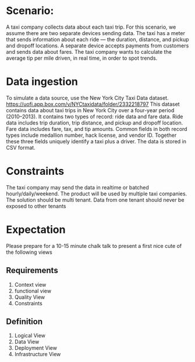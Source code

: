 # Scenario: 
A taxi company collects data about each taxi trip. 
For this scenario, we assume there are two separate devices sending data. 
The taxi has a meter that sends information about each ride — the duration, distance, and pickup and dropoff locations. 
A separate device accepts payments from customers and sends data about fares. 
The taxi company wants to calculate the average tip per mile driven, in real time, in order to spot trends.

# Data ingestion
To simulate a data source, use the New York City Taxi Data dataset.
https://uofi.app.box.com/v/NYCtaxidata/folder/2332218797
This dataset contains data about taxi trips in New York City over a four-year period (2010–2013). It contains two types of record: ride data and fare data. Ride data includes trip duration, trip distance, and pickup and dropoff location. Fare data includes fare, tax, and tip amounts. Common fields in both record types include medallion number, hack license, and vendor ID. Together these three fields uniquely identify a taxi plus a driver. The data is stored in CSV format.

# Constraints
The taxi company may send the data in realtime or batched hourly/daily/weekend.
The product will be used by multiple taxi companies. The solution should be multi tenant.
Data from one tenant should never be exposed to other tenants

# Expectation
Please prepare for a 10-15 minute chalk talk to present a first nice cute of the following views
## Requirements
1. Context view
2. functional view
3. Quality View
4. Constraints
## Definition
1. Logical View
2. Data View
3. Deployment View
4. Infrastructure View
